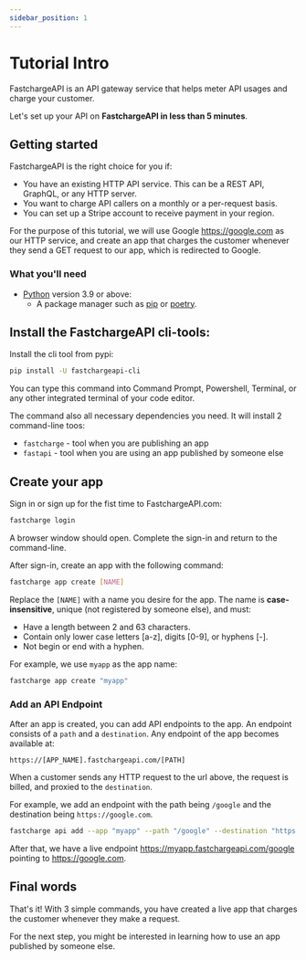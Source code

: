 ```yaml
---
sidebar_position: 1
---
```


# Tutorial Intro

FastchargeAPI is an API gateway service that helps meter API usages and charge your customer.

Let's set up your API on **FastchargeAPI in less than 5 minutes**.

## Getting started

FastchargeAPI is the right choice for you if:

* You have an existing HTTP API service. This can be a REST API, GraphQL, or
  any HTTP server. 
* You want to charge API callers on a monthly or a per-request basis.
* You can set up a Stripe account to receive payment in your region.


For the purpose of this tutorial, we will use Google https://google.com as our
HTTP service, and create an app that charges the customer whenever they send a
GET request to our app, which is redirected to Google.


### What you'll need

-   [Python](https://www.python.org/) version 3.9 or above:
    -   A package manager such as [pip](https://pypi.org/project/pip/) or
        [poetry](https://python-poetry.org/).

## Install the FastchargeAPI cli-tools:

Install the cli tool from pypi:

```bash
pip install -U fastchargeapi-cli
```

You can type this command into Command Prompt, Powershell, Terminal, or any other integrated terminal of your code editor.

The command also all necessary dependencies you need. It will install 2 command-line toos:

* `fastcharge` - tool when you are publishing an app 
* `fastapi` - tool when you are using an app published by someone else

## Create your app

Sign in or sign up for the fist time to FastchargeAPI.com:

```bash
fastcharge login
```

A browser window should open. Complete the sign-in and return to the command-line.

After sign-in, create an app with the following command:

```bash
fastcharge app create [NAME]
```

Replace the `[NAME]` with a name you desire for the app. The name is
**case-insensitive**, unique (not registered by someone else), and must:

* Have a length between 2 and 63 characters.
* Contain only lower case letters [a-z], digits [0-9], or hyphens [-].
* Not begin or end with a hyphen.

For example, we use `myapp` as the app name:

```bash
fastcharge app create "myapp"
```


### Add an API Endpoint

After an app is created, you can add API endpoints to the app. An endpoint
consists of a `path` and a `destination`. Any endpoint of the app becomes available at:

```
https://[APP_NAME].fastchargeapi.com/[PATH]
```

When a customer sends any HTTP request to the url above, the request is billed,
and proxied to the `destination`.

For example, we add an endpoint with the path being `/google` and the
destination being `https://google.com`.


```bash
fastcharge api add --app "myapp" --path "/google" --destination "https://google.com"
```

After that, we have a live endpoint https://myapp.fastchargeapi.com/google pointing to https://google.com.

## Final words

That's it! With 3 simple commands, you have created a live app that charges the
customer whenever they make a request.

For the next step, you might be interested in learning how to use an app
published by someone else.
